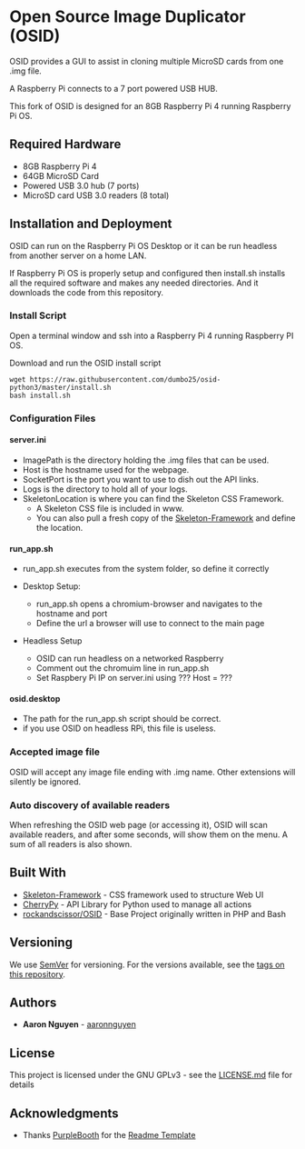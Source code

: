 # Open Source Image Duplicator (OSID)

OSID provides a GUI to assist in cloning multiple MicroSD cards from one .img file.

A Raspberry Pi connects to a 7 port powered USB HUB.

This fork of OSID is designed for an 8GB Raspberry Pi 4 running Raspberry Pi OS.


## Required Hardware

- 8GB Raspberry Pi 4
- 64GB MicroSD Card
- Powered USB 3.0 hub (7 ports)
- MicroSD card USB 3.0 readers (8 total)


## Installation and Deployment

OSID can run on the Raspberry Pi OS Desktop or it can be run headless from another server on a home LAN.

If Raspberry Pi OS is properly setup and configured then install.sh installs all the required software and makes any needed directories. And it downloads the code from this repository.

### Install Script

Open a terminal window and ssh into a Raspberry Pi 4 running Raspberry PI OS. 

Download and run the OSID install script

```
wget https://raw.githubusercontent.com/dumbo25/osid-python3/master/install.sh
bash install.sh
```

### Configuration Files
#### server.ini

* ImagePath is the directory holding the .img files that can be used.
* Host is the hostname used for the webpage.
* SocketPort is the port you want to use to dish out the API links.
* Logs is the directory to hold all of your logs.
* SkeletonLocation is where you can find the Skeleton CSS Framework.
	* A Skeleton CSS file is included in www.
	* You can also pull a fresh copy of the [Skeleton-Framework](https://github.com/skeleton-framework/skeleton-framework) and define the location.

#### run_app.sh

* run_app.sh executes from the system folder, so define it correctly
* Desktop Setup:
	* run_app.sh opens a chromium-browser and navigates to the hostname and port
	* Define the url a browser will use to connect to the main page

* Headless Setup
	* OSID can run headless on a networked Raspberry
	* Comment out the chromuim line in run_app.sh
	* Set Raspbery Pi IP on server.ini using ??? Host = ???

#### osid.desktop

* The path for the run_app.sh script should be correct.
* if you use OSID on headless RPi, this file is useless.

### Accepted image file
OSID will accept any image file ending with .img name. Other extensions will silently be ignored.

### Auto discovery of available readers
When refreshing the OSID web page (or accessing it), OSID will scan available readers, and after some seconds, will show them on the menu. A sum of all readers is also shown.

## Built With

* [Skeleton-Framework](https://github.com/skeleton-framework/skeleton-framework) - CSS framework used to structure Web UI
* [CherryPy](http://docs.cherrypy.org/en/latest/) - API Library for Python used to manage all actions
* [rockandscissor/OSID](https://github.com/rockandscissor/osid) - Base Project originally written in PHP and Bash

## Versioning

We use [SemVer](http://semver.org/) for versioning. For the versions available, see the [tags on this repository](https://github.com/your/project/tags).

## Authors

* **Aaron Nguyen** - [aaronnguyen](https://github.com/aaronnguyen)

## License

This project is licensed under the GNU GPLv3 - see the [LICENSE.md](LICENSE.md) file for details

## Acknowledgments

* Thanks [PurpleBooth](https://gist.github.com/PurpleBooth) for the [Readme Template](https://gist.github.com/PurpleBooth/109311bb0361f32d87a2)

